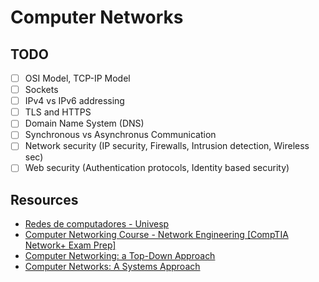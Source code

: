 # Computer Networks

## TODO

- [ ] OSI Model, TCP-IP Model
- [ ] Sockets
- [ ] IPv4 vs IPv6 addressing
- [ ] TLS and HTTPS
- [ ] Domain Name System (DNS)
- [ ] Synchronous vs Asynchronus Communication
- [ ] Network security (IP security, Firewalls, Intrusion detection, Wireless sec)
- [ ] Web security (Authentication protocols, Identity based security)

## Resources

- [Redes de computadores - Univesp](https://integra.univesp.br/courses/2713)
- [Computer Networking Course - Network Engineering [CompTIA Network+ Exam Prep]](https://youtu.be/qiQR5rTSshw)
- [Computer Networking: a Top-Down Approach](http://gaia.cs.umass.edu/kurose_ross/online_lectures.htm)
- [Computer Networks: A Systems Approach](https://book.systemsapproach.org/)
